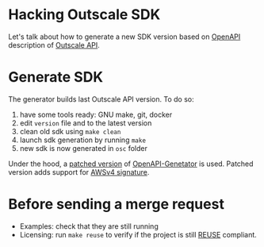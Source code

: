 # Hacking Outscale SDK

Let's talk about how to generate a new SDK version based on [OpenAPI](https://www.openapis.org/) description of [Outscale API](https://github.com/outscale/osc-api).

# Generate SDK

The generator builds last Outscale API version. To do so:

1. have some tools ready: GNU make, git, docker
2. edit `version` file and to the latest version
3. clean old sdk using `make clean`
4. launch sdk generation by running `make`
5. new sdk is now generated in `osc` folder

Under the hood, a [patched version](https://github.com/outscale-dev/openapi-generator/tree/go-awsv4-wip) of [OpenAPI-Genetator](https://github.com/OpenAPITools/openapi-generator) is used.
Patched version adds support for [AWSv4 signature](https://docs.aws.amazon.com/general/latest/gr/signature-version-4.html).

# Before sending a merge request

- Examples: check that they are still running
- Licensing: run `make reuse` to verify if the project is still [REUSE](https://reuse.software/) compliant.
